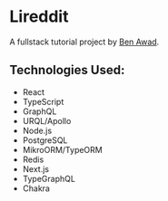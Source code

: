 # Lireddit 

A fullstack tutorial project by [Ben Awad](https://www.youtube.com/watch?v=I6ypD7qv3Z8).

## Technologies Used:
- React
- TypeScript
- GraphQL
- URQL/Apollo
- Node.js
- PostgreSQL
- MikroORM/TypeORM
- Redis
- Next.js
- TypeGraphQL
- Chakra